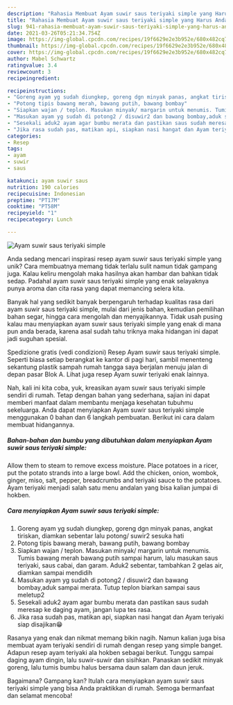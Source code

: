 ```yaml
---
description: "Rahasia Membuat Ayam suwir saus teriyaki simple yang Harus Anda Coba"
title: "Rahasia Membuat Ayam suwir saus teriyaki simple yang Harus Anda Coba"
slug: 941-rahasia-membuat-ayam-suwir-saus-teriyaki-simple-yang-harus-anda-coba
date: 2021-03-26T05:21:34.754Z
image: https://img-global.cpcdn.com/recipes/19f6629e2e3b952e/680x482cq70/ayam-suwir-saus-teriyaki-simple-foto-resep-utama.jpg
thumbnail: https://img-global.cpcdn.com/recipes/19f6629e2e3b952e/680x482cq70/ayam-suwir-saus-teriyaki-simple-foto-resep-utama.jpg
cover: https://img-global.cpcdn.com/recipes/19f6629e2e3b952e/680x482cq70/ayam-suwir-saus-teriyaki-simple-foto-resep-utama.jpg
author: Mabel Schwartz
ratingvalue: 3.4
reviewcount: 3
recipeingredient:

recipeinstructions:
- "Goreng ayam yg sudah diungkep, goreng dgn minyak panas, angkat tiriskan, diamkan sebentar lalu potong/ suwir2 sesuka hati"
- "Potong tipis bawang merah, bawang putih, bawang bombay"
- "Siapkan wajan / teplon. Masukan minyak/ margarin untuk menumis. Tumis bawang merah bawang putih sampai harum, lalu masukan saus teriyaki, saus cabai, dan garam. Aduk2 sebentar, tambahkan 2 gelas air, diamkan sampai mendidih"
- "Masukan ayam yg sudah di potong2 / disuwir2 dan bawang bombay,aduk sampai merata. Tutup teplon biarkan sampai saus meletup2"
- "Sesekali aduk2 ayam agar bumbu merata dan pastikan saus sudah meresap ke daging ayam, jangan lupa tes rasa."
- "Jika rasa sudah pas, matikan api, siapkan nasi hangat dan Ayam teriyaki siap disajikan😁"
categories:
- Resep
tags:
- ayam
- suwir
- saus

katakunci: ayam suwir saus 
nutrition: 190 calories
recipecuisine: Indonesian
preptime: "PT17M"
cooktime: "PT58M"
recipeyield: "1"
recipecategory: Lunch

---
```



![Ayam suwir saus teriyaki simple](https://img-global.cpcdn.com/recipes/19f6629e2e3b952e/680x482cq70/ayam-suwir-saus-teriyaki-simple-foto-resep-utama.jpg)

Anda sedang mencari inspirasi resep ayam suwir saus teriyaki simple yang unik? Cara membuatnya memang tidak terlalu sulit namun tidak gampang juga. Kalau keliru mengolah maka hasilnya akan hambar dan bahkan tidak sedap. Padahal ayam suwir saus teriyaki simple yang enak selayaknya punya aroma dan cita rasa yang dapat memancing selera kita.

Banyak hal yang sedikit banyak berpengaruh terhadap kualitas rasa dari ayam suwir saus teriyaki simple, mulai dari jenis bahan, kemudian pemilihan bahan segar, hingga cara mengolah dan menyajikannya. Tidak usah pusing kalau mau menyiapkan ayam suwir saus teriyaki simple yang enak di mana pun anda berada, karena asal sudah tahu triknya maka hidangan ini dapat jadi suguhan spesial.

Spedizione gratis (vedi condizioni) Resep Ayam suwir saus teriyaki simple. Seperti biasa setiap berangkat ke kantor di pagi hari, sambil menenteng sekantung plastik sampah rumah tangga saya berjalan menuju jalan di depan pasar Blok A. Lihat juga resep Ayam suwir teriyaki enak lainnya.


Nah, kali ini kita coba, yuk, kreasikan ayam suwir saus teriyaki simple sendiri di rumah. Tetap dengan bahan yang sederhana, sajian ini dapat memberi manfaat dalam membantu menjaga kesehatan tubuhmu sekeluarga. Anda dapat menyiapkan Ayam suwir saus teriyaki simple menggunakan 0 bahan dan 6 langkah pembuatan. Berikut ini cara dalam membuat hidangannya.

<!--inarticleads1-->

##### Bahan-bahan dan bumbu yang dibutuhkan dalam menyiapkan Ayam suwir saus teriyaki simple:



Allow them to steam to remove excess moisture. Place potatoes in a ricer, put the potato strands into a large bowl. Add the chicken, onion, wombok, ginger, miso, salt, pepper, breadcrumbs and teriyaki sauce to the potatoes. Ayam teriyaki menjadi salah satu menu andalan yang bisa kalian jumpai di hokben. 

<!--inarticleads2-->

##### Cara menyiapkan Ayam suwir saus teriyaki simple:

1. Goreng ayam yg sudah diungkep, goreng dgn minyak panas, angkat tiriskan, diamkan sebentar lalu potong/ suwir2 sesuka hati
1. Potong tipis bawang merah, bawang putih, bawang bombay
1. Siapkan wajan / teplon. Masukan minyak/ margarin untuk menumis. Tumis bawang merah bawang putih sampai harum, lalu masukan saus teriyaki, saus cabai, dan garam. Aduk2 sebentar, tambahkan 2 gelas air, diamkan sampai mendidih
1. Masukan ayam yg sudah di potong2 / disuwir2 dan bawang bombay,aduk sampai merata. Tutup teplon biarkan sampai saus meletup2
1. Sesekali aduk2 ayam agar bumbu merata dan pastikan saus sudah meresap ke daging ayam, jangan lupa tes rasa.
1. Jika rasa sudah pas, matikan api, siapkan nasi hangat dan Ayam teriyaki siap disajikan😁


Rasanya yang enak dan nikmat memang bikin nagih. Namun kalian juga bisa membuat ayam teriyaki sendiri di rumah dengan resep yang simple banget. Adapun resep ayam teriyaki ala hokben sebagai berikut. Tunggu sampai daging ayam dingin, lalu suwir-suwir dan sisihkan. Panaskan sedikit minyak goreng, lalu tumis bumbu halus bersama daun salam dan daun jeruk. 

Bagaimana? Gampang kan? Itulah cara menyiapkan ayam suwir saus teriyaki simple yang bisa Anda praktikkan di rumah. Semoga bermanfaat dan selamat mencoba!
